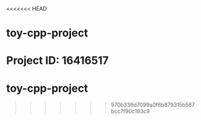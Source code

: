 <<<<<<< HEAD
# toy-cpp-project

Project ID: 16416517
=======
# toy-cpp-project
>>>>>>> 970b336d7099a0f6b879315b587bcc7f90c193c9

